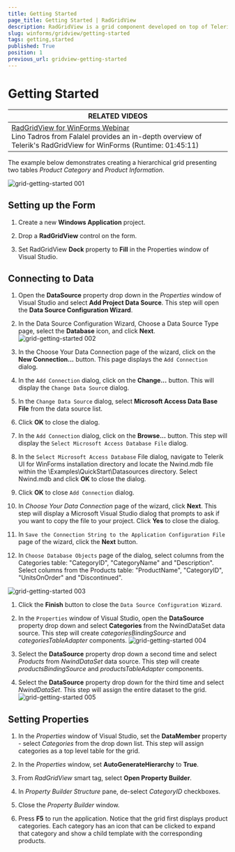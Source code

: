 ```yaml
---
title: Getting Started
page_title: Getting Started | RadGridView
description: RadGridView is a grid component developed on top of Telerik Presentation Framework which provides a combination of performance, extensibility, customizability, and ease of use.
slug: winforms/gridview/getting-started
tags: getting,started
published: True
position: 1
previous_url: gridview-getting-started
---
```


# Getting Started

| RELATED VIDEOS |  
| ------ |
|[RadGridView for WinForms Webinar](http://tv.telerik.com/watch/winforms/webinar/radgridview-for-winforms-webinar)<br>Lino Tadros from Falalel provides an in-depth overview of Telerik's RadGridView for WinForms (Runtime: 01:45:11)|

The example below demonstrates creating a hierarchical grid presenting two tables *Product Category* and *Product Information*.

![grid-getting-started 001](images/grid-getting-started001.png)

## Setting up the Form 

1. Create a new __Windows Application__ project.
            
1. Drop a __RadGridView__ control on the form.

1. Set RadGridView __Dock__ property to __Fill__ in the Properties window of Visual Studio.

## Connecting to Data

1. Open the __DataSource__ property drop down in the *Properties* window of Visual Studio and select __Add Project Data Source__. This step will open the __Data Source Configuration Wizard__.

1. In the Data Source Configuration Wizard, Choose a Data Source Type page, select the __Database__ icon, and click __Next__.
![grid-getting-started 002](images/grid-getting-started002.png)

1. In the Choose Your Data Connection page of the wizard, click on the __New Connection...__ button. This page displays the `Add Connection` dialog.

1. In the `Add Connection` dialog, click on the __Change...__ button. This will display the `Change Data Sourc`e dialog.

1. In the `Change Data Source` dialog, select __Microsoft Access Data Base File__ from the data source list.

1. Click __OK__ to close the dialog.

1. In the `Add Connection` dialog, click on the __Browse...__ button. This step will display the `Select Microsoft Access Database File` dialog.

1. In the `Select Microsoft Access Database` File dialog, navigate to Telerik UI for WinForms installation directory and locate the Nwind.mdb file within the \Examples\QuickStart\Datasources directory. Select Nwind.mdb and click __OK__ to close the dialog.

1. Click __OK__ to close `Add Connection` dialog.

1. In *Choose Your Data Connection* page of the wizard, click __Next__. This step will display a Microsoft Visual Studio dialog that prompts to ask if you want to copy the file to your project. Click __Yes__ to close the dialog.

1. In `Save the Connection String to the Application Configuration File` page of the wizard, click the __Next__ button.

1. In `Choose Database Objects` page of the dialog, select columns from the Categories table: "CategoryID", "CategoryName" and "Description". Select columns from the Products table: "ProductName", "CategoryID", "UnitsOnOrder" and "Discontinued".

![grid-getting-started 003](images/grid-getting-started003.png)

1. Click the __Finish__ button to close the `Data Source Configuration Wizard`.

1. In the `Properties` window of Visual Studio, open the __DataSource__ property drop down and select __Categories__ from the NwindDataSet data source. This step will create *categoriesBindingSource* and *categoriesTableAdapter* components.
![grid-getting-started 004](images/grid-getting-started004.png)

1. Select the __DataSource__ property drop down a second time and select *Products* from *NwindDataSet* data source. This step will create *productsBindingSource* and *productsTableAdapter* components.

1. Select the __DataSource__ property drop down for the third time and select *NwindDataSet*. This step will assign the entire dataset to the grid.
![grid-getting-started 005](images/grid-getting-started005.png)

## Setting Properties

1. In the *Properties* window of Visual Studio, set the __DataMember__ property - select *Categories* from the drop down list. This step will assign categories as a top level table for the grid.

1. In the *Properties* window, set __AutoGenerateHierarchy__ to __True__.

1. From *RadGridView* smart tag, select __Open Property Builder__.

1. In *Property Builder Structure* pane, de-select *CategoryID* checkboxes.

1. Close the *Property Builder* window.

1. Press __F5__ to run the application. Notice that the grid first displays product categories. Each category has an icon that can be clicked to expand that category and show a child template with the corresponding products.
            

